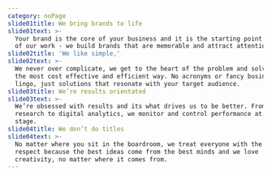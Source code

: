 ```yaml
---
category: noPage
slide01title: We bring brands to life
slide01text: >-
  Your brand is the core of your business and it is the starting point for all
  of our work - we build brands that are memorable and attract attention.  
slide02title: 'We like simple,'
slide02text: >-
  We never over complicate, we get to the heart of the problem and solve it in
  the most cost effective and efficient way. No acronyms or fancy business
  lingo, just solutions that resonate with your target audience.
slide03title: We’re results orientated
slide03text: >-
  We’re obsessed with results and its what drives us to be better. From market
  research to digital analytics, we monitor and control performance at every
  stage.
slide04title: We don’t do titles
slide04text: >-
  No matter where you sit in the boardroom, we treat everyone with the same
  respect because the best ideas come from the best minds and we love
  creativity, no matter where it comes from.
---
```


